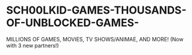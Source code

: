 # SCH00LKID-GAMES-THOUSANDS-OF-UNBLOCKED-GAMES-
MILLIONS OF GAMES, MOVIES, TV SHOWS/ANIMAE, AND MORE! (Now with 3 new partners!)
